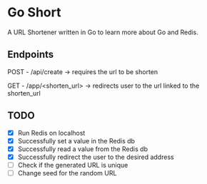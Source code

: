 # Go Short
A URL Shortener written in Go to learn more about Go and Redis.


## Endpoints
POST - /api/create -> requires the url to be shorten

GET - /app/<shorten_url> -> redirects user to the url linked to the shorten_url


## TODO
* [x] Run Redis on localhost
* [x] Successfully set a value in the Redis db
* [x] Successfully read a value from the Redis db
* [x] Successfully redirect the user to the desired address 
* [ ] Check if the generated URL is unique
* [ ] Change seed for the random URL
